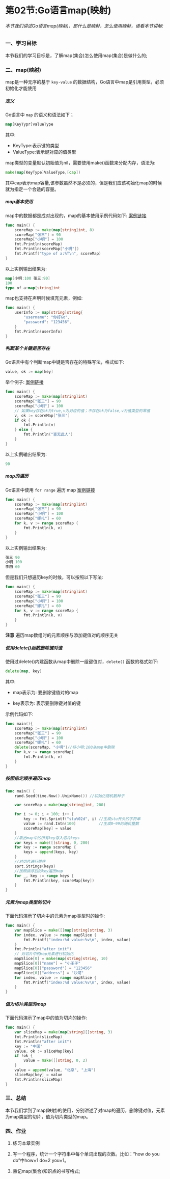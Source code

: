 # 第02节:Go语言map(映射)

###### 本节我们讲述Go语言map(映射)，那什么是映射，怎么使用映射，请看本节讲解:

### 一、学习目标

本节我们的学习目标是，了解map(集合)怎么使用map(集合)是做什么的;

### 二、map(映射)

map是一种无序的基于 `key-value` 的数据结构，Go语言中map是引用类型，必须初始化才能使用

##### 定义

Go语言中 `map` 的语义和语法如下；

```go
map[KeyTypr]valueType
```

其中:

* KeyType:表示键的类型
* ValueType:表示键对应的值类型

map类型的变量默认初始值为nil，需要使用make()函数来分配内存，语法为:

```go
make(map[KeyType]ValueType,[cap])
```

其中cap表示map容量,该参数虽然不是必须的，但是我们应该初始化map的时候就为指定一个合适的容量。

##### map基本使用

map中的数据都是成对出现的，map的基本使用示例代码如下:
[案例链接](https://github.com/Yan-Yan0129/Go-example/blob/master/%E7%AC%AC04%E7%AB%A0%EF%BC%9AGo%E8%AF%AD%E8%A8%80%E5%88%87%E7%89%87%E4%B8%8Emap(%E6%98%A0%E5%B0%84)/%E7%AC%AC01%E8%8A%82%EF%BC%9AGo%E8%AF%AD%E8%A8%80%E5%88%87%E7%89%87%E4%B9%8B%E5%9F%BA%E7%A1%80/demo03.md)

```go
func main() {
	scoreMap := make(map[string]int, 8)
	scoreMap["张三"] = 90
	scoreMap["小明"] = 100
	fmt.Println(scoreMap)
	fmt.Println(scoreMap["小明"])
	fmt.Printf("type of a:%T\n", scoreMap)
}
```

以上实例输出结果为:

```go
map[小明:100 张三:90]
100
type of a:map[string]int
```

map也支持在声明时候填充元素，例如:

```go
func main() {
	userInfo := map[string]string{
		"username": "你好Go",
		"password": "123456",
	}
	fmt.Println(userInfo) 
}
```

##### 判断某个关键是否存在

Go语言中有个判断map中键是否存在的特殊写法，格式如下:

```go
value, ok := map[key]
```

举个例子:
[案例链接](https://github.com/Yan-Yan0129/Go-example/blob/master/%E7%AC%AC04%E7%AB%A0%EF%BC%9AGo%E8%AF%AD%E8%A8%80%E5%88%87%E7%89%87%E4%B8%8Emap(%E6%98%A0%E5%B0%84)/%E7%AC%AC02%E8%8A%82%EF%BC%9AGo%E8%AF%AD%E8%A8%80map(%E6%98%A0%E5%B0%84)/demo02.md)

```go
func main() {
	scoreMap := make(map[string]int)
	scoreMap["张三"] = 90
	scoreMap["小明"] = 100
	// 如果key存在ok为true,v为对应的值；不存在ok为false,v为值类型的零值
	v, ok := scoreMap["张三"]
	if ok {
		fmt.Println(v)
	} else {
		fmt.Println("查无此人")
	}
}
```

以上实例输出结果为:

```go
90
```

##### map的遍历

Go语言中使用 `for range` 遍历 map
[案例链接](https://github.com/Yan-Yan0129/Go-example/blob/master/%E7%AC%AC04%E7%AB%A0%EF%BC%9AGo%E8%AF%AD%E8%A8%80%E5%88%87%E7%89%87%E4%B8%8Emap(%E6%98%A0%E5%B0%84)/%E7%AC%AC02%E8%8A%82%EF%BC%9AGo%E8%AF%AD%E8%A8%80map(%E6%98%A0%E5%B0%84)/demo03.md)

```go
func main() {
	scoreMap := make(map[string]int)
	scoreMap["张三"] = 90
	scoreMap["小明"] = 100
	scoreMap["娜扎"] = 60
	for k, v := range scoreMap {
		fmt.Println(k, v)
	}
}
```

以上实例输出结果为:

```go
张三 90
小明 100
李四 60
```

但是我们只想遍历key的时候，可以按照以下写法:

```go
func main() {
	scoreMap := make(map[string]int)
	scoreMap["张三"] = 90
	scoreMap["小明"] = 100
	scoreMap["娜扎"] = 60
	for k, v := range scoreMap {
		fmt.Println(k, v)
	}
}
```

**注意** 遍历map数组时的元素顺序与添加键值对的顺序无关

##### 使用delete()函数删除键对值

使用过delete()内建函数从map中删除一组键值对，`delete()` 函数的格式如下:

```go
delete(map, key)
```

其中:

* map表示为: 要删除键值对的map

* key表示为: 表示要删除键对值的键

示例代码如下:

```go
func main(){
	scoreMap := make(map[string]int)
	scoreMap["张三"] = 90
	scoreMap["小明"] = 100
	scoreMap["娜扎"] = 60
	delete(scoreMap, "小明")//将小明:100从map中删除
	for k,v := range scoreMap{
		fmt.Println(k, v)
	}
}
```

##### 按照指定顺序遍历map

```go
func main() {
	rand.Seed(time.Now().UnixNano()) //初始化随机数种子

	var scoreMap = make(map[string]int, 200)

	for i := 0; i < 100; i++ {
		key := fmt.Sprintf("stu%02d", i) //生成stu开头的字符串
		value := rand.Intn(100)          //生成0~99的随机整数
		scoreMap[key] = value
	}
	//取出map中的所有key存入切片keys
	var keys = make([]string, 0, 200)
	for key := range scoreMap {
		keys = append(keys, key)
	}
	//对切片进行排序
	sort.Strings(keys)
	//按照排序后的key遍历map
	for _, key := range keys {
		fmt.Println(key, scoreMap[key])
	}
}
```

##### 元素为map类型的切片

下面代码演示了切片中的元素为map类型时的操作:

```go
func main() {
	var mapSlice = make([]map[string]string, 3)
	for index, value := range mapSlice {
		fmt.Printf("index:%d value:%v\n", index, value)
	}
	fmt.Println("after init")
	// 对切片中的map元素进行初始化
	mapSlice[0] = make(map[string]string, 10)
	mapSlice[0]["name"] = "小王子"
	mapSlice[0]["password"] = "123456"
	mapSlice[0]["address"] = "沙河"
	for index, value := range mapSlice {
		fmt.Printf("index:%d value:%v\n", index, value)
	}
}
```

##### 值为切片类型的map

下面代码演示了map中的值为切片的操作:

```go
func main() {
	var sliceMap = make(map[string][]string, 3)
	fmt.Println(sliceMap)
	fmt.Println("after init")
	key := "中国"
	value, ok := sliceMap[key]
	if !ok {
		value = make([]string, 0, 2)
	}
	value = append(value, "北京", "上海")
	sliceMap[key] = value
	fmt.Println(sliceMap)
}
```

### 三、总结

本节我们学到了map(映射)的使用，分别讲述了对map的遍历，删除键对值，元素为map类型的切片，值为切片类型的map。

### 四、作业

1. 练习本章实例

2. 写一个程序，统计一个字符串中每个单词出现的次数。比如：”how do you do”中how=1 do=2 you=1。

3. 熟记map(集合)知识点的书写格式;